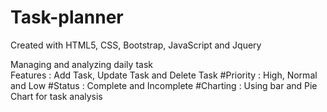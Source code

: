 # Task-planner
Created with HTML5, CSS, Bootstrap, JavaScript and Jquery

Managing and analyzing daily task 
<br>Features : Add Task, Update Task and Delete Task
#Priority : High, Normal and Low
#Status : Complete and Incomplete
#Charting : Using bar and Pie Chart for task analysis
